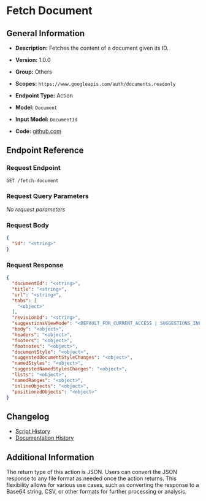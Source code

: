 <!-- BEGIN GENERATED CONTENT -->
# Fetch Document

## General Information

- **Description:** Fetches the content of a document given its ID.

- **Version:** 1.0.0
- **Group:** Others
- **Scopes:** `https://www.googleapis.com/auth/documents.readonly`
- **Endpoint Type:** Action
- **Model:** `Document`
- **Input Model:** `DocumentId`
- **Code:** [github.com](https://github.com/NangoHQ/integration-templates/tree/main/integrations/google-docs/actions/fetch-document.ts)


## Endpoint Reference

### Request Endpoint

`GET /fetch-document`

### Request Query Parameters

_No request parameters_

### Request Body

```json
{
  "id": "<string>"
}
```

### Request Response

```json
{
  "documentId": "<string>",
  "title": "<string>",
  "url": "<string>",
  "tabs": [
    "<object>"
  ],
  "revisionId": "<string>",
  "suggestionsViewMode": "<DEFAULT_FOR_CURRENT_ACCESS | SUGGESTIONS_INLINE | PREVIEW_SUGGESTIONS_ACCEPTED\t| PREVIEW_WITHOUT_SUGGESTIONS>",
  "body": "<object>",
  "headers": "<object>",
  "footers": "<object>",
  "footnotes": "<object>",
  "documentStyle": "<object>",
  "suggestedDocumentStyleChanges": "<object>",
  "namedStyles": "<object>",
  "suggestedNamedStylesChanges": "<object>",
  "lists": "<object>",
  "namedRanges": "<object>",
  "inlineObjects": "<object>",
  "positionedObjects": "<object>"
}
```

## Changelog

- [Script History](https://github.com/NangoHQ/integration-templates/commits/main/integrations/google-docs/actions/fetch-document.ts)
- [Documentation History](https://github.com/NangoHQ/integration-templates/commits/main/integrations/google-docs/actions/fetch-document.md)

<!-- END  GENERATED CONTENT -->
## Additional Information
The return type of this action is JSON. Users can convert the JSON response to any file format as needed once the action returns. This flexibility allows for various use cases, such as converting the response to a Base64 string, CSV, or other formats for further processing or analysis.
